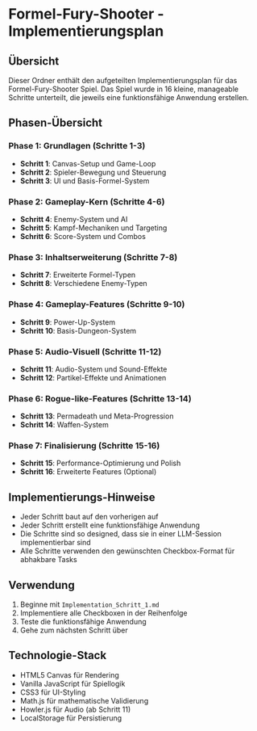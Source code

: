 # Formel-Fury-Shooter - Implementierungsplan

## Übersicht

Dieser Ordner enthält den aufgeteilten Implementierungsplan für das Formel-Fury-Shooter Spiel. Das Spiel wurde in 16 kleine, manageable Schritte unterteilt, die jeweils eine funktionsfähige Anwendung erstellen.

## Phasen-Übersicht

### Phase 1: Grundlagen (Schritte 1-3)
- **Schritt 1**: Canvas-Setup und Game-Loop
- **Schritt 2**: Spieler-Bewegung und Steuerung  
- **Schritt 3**: UI und Basis-Formel-System

### Phase 2: Gameplay-Kern (Schritte 4-6)
- **Schritt 4**: Enemy-System und AI
- **Schritt 5**: Kampf-Mechaniken und Targeting
- **Schritt 6**: Score-System und Combos

### Phase 3: Inhaltserweiterung (Schritte 7-8)
- **Schritt 7**: Erweiterte Formel-Typen
- **Schritt 8**: Verschiedene Enemy-Typen

### Phase 4: Gameplay-Features (Schritte 9-10)
- **Schritt 9**: Power-Up-System
- **Schritt 10**: Basis-Dungeon-System

### Phase 5: Audio-Visuell (Schritte 11-12)
- **Schritt 11**: Audio-System und Sound-Effekte
- **Schritt 12**: Partikel-Effekte und Animationen

### Phase 6: Rogue-like-Features (Schritte 13-14)
- **Schritt 13**: Permadeath und Meta-Progression
- **Schritt 14**: Waffen-System

### Phase 7: Finalisierung (Schritte 15-16)
- **Schritt 15**: Performance-Optimierung und Polish
- **Schritt 16**: Erweiterte Features (Optional)

## Implementierungs-Hinweise

- Jeder Schritt baut auf den vorherigen auf
- Jeder Schritt erstellt eine funktionsfähige Anwendung
- Die Schritte sind so designed, dass sie in einer LLM-Session implementierbar sind
- Alle Schritte verwenden den gewünschten Checkbox-Format für abhakbare Tasks

## Verwendung

1. Beginne mit `Implementation_Schritt_1.md`
2. Implementiere alle Checkboxen in der Reihenfolge
3. Teste die funktionsfähige Anwendung
4. Gehe zum nächsten Schritt über

## Technologie-Stack

- HTML5 Canvas für Rendering
- Vanilla JavaScript für Spiellogik
- CSS3 für UI-Styling
- Math.js für mathematische Validierung
- Howler.js für Audio (ab Schritt 11)
- LocalStorage für Persistierung
